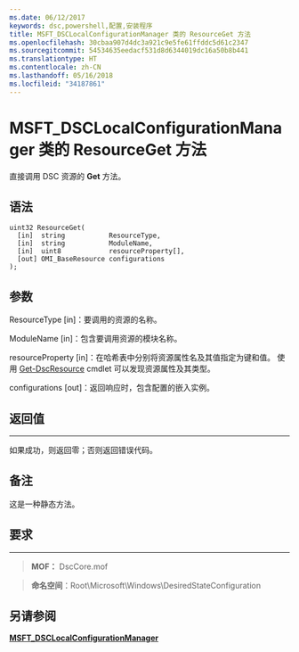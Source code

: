 ```yaml
---
ms.date: 06/12/2017
keywords: dsc,powershell,配置,安装程序
title: MSFT_DSCLocalConfigurationManager 类的 ResourceGet 方法
ms.openlocfilehash: 30cbaa907d4dc3a921c9e5fe61ffddc5d61c2347
ms.sourcegitcommit: 54534635eedacf531d8d6344019dc16a50b8b441
ms.translationtype: HT
ms.contentlocale: zh-CN
ms.lasthandoff: 05/16/2018
ms.locfileid: "34187861"
---
```

# <a name="resourceget-method-of-the-msftdsclocalconfigurationmanager-class"></a>MSFT_DSCLocalConfigurationManager 类的 ResourceGet 方法

直接调用 DSC 资源的 **Get** 方法。

<a name="syntax"></a>语法
------

```mof
uint32 ResourceGet(
  [in]  string           ResourceType,
  [in]  string           ModuleName,
  [in]  uint8            resourceProperty[],
  [out] OMI_BaseResource configurations
);
```

<a name="parameters"></a>参数
----------

ResourceType \[in\]：要调用的资源的名称。

ModuleName \[in\]：包含要调用资源的模块名称。

resourceProperty \[in\]：在哈希表中分别将资源属性名及其值指定为键和值。 使用 [Get-DscResource](https://technet.microsoft.com/library/dn521625.aspx) cmdlet 可以发现资源属性及其类型。

configurations \[out\]：返回响应时，包含配置的嵌入实例。

## <a name="return-value"></a>返回值
------------

如果成功，则返回零；否则返回错误代码。

## <a name="remarks"></a>备注

这是一种静态方法。

## <a name="requirements"></a>要求
------------
>**MOF：** DscCore.mof

>**命名空间**：Root\Microsoft\Windows\DesiredStateConfiguration


## <a name="see-also"></a>另请参阅


[**MSFT_DSCLocalConfigurationManager**](msft-dsclocalconfigurationmanager.md)